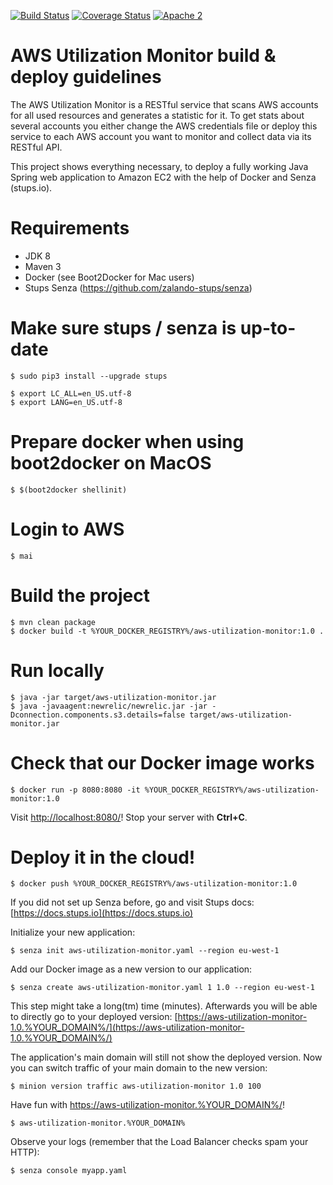 [![Build Status](https://travis-ci.org/zalando/aws-utilization-monitor.svg?branch=master)](https://travis-ci.org/zalando/aws-utilization-monitor)
[![Coverage Status](https://coveralls.io/repos/zalando/aws-utilization-monitor/badge.svg?branch=master)](https://coveralls.io/r/zalando/aws-utilization-monitor?branch=master)
[![Apache 2](http://img.shields.io/badge/license-Apache%202-blue.svg)](http://www.apache.org/licenses/LICENSE-2.0)

# AWS Utilization Monitor build & deploy guidelines

The AWS Utilization Monitor is a RESTful service that scans AWS accounts for all used resources and generates a statistic for it. To get stats about several accounts you either change the AWS credentials file or deploy this service to each AWS account you want to monitor and collect data via its RESTful API.

This project shows everything necessary, to deploy a fully working Java Spring web application to Amazon EC2 with the help of Docker and Senza (stups.io).

# Requirements

* JDK 8
* Maven 3
* Docker (see Boot2Docker for Mac users)
* Stups Senza (https://github.com/zalando-stups/senza)

# Make sure stups / senza is up-to-date

    $ sudo pip3 install --upgrade stups
    
    $ export LC_ALL=en_US.utf-8
    $ export LANG=en_US.utf-8
    
# Prepare docker when using boot2docker on MacOS

    $ $(boot2docker shellinit)    
    
# Login to AWS
    
    $ mai

# Build the project

    $ mvn clean package
    $ docker build -t %YOUR_DOCKER_REGISTRY%/aws-utilization-monitor:1.0 .
    
# Run locally

    $ java -jar target/aws-utilization-monitor.jar
    $ java -javaagent:newrelic/newrelic.jar -jar -Dconnection.components.s3.details=false target/aws-utilization-monitor.jar
    
# Check that our Docker image works

    $ docker run -p 8080:8080 -it %YOUR_DOCKER_REGISTRY%/aws-utilization-monitor:1.0

Visit [http://localhost:8080/](http://localhost:8080/)! Stop your server with **Ctrl+C**.

# Deploy it in the cloud!

    $ docker push %YOUR_DOCKER_REGISTRY%/aws-utilization-monitor:1.0

If you did not set up Senza before, go and visit Stups docs:
[https://docs.stups.io](https://docs.stups.io)

Initialize your new application:

    $ senza init aws-utilization-monitor.yaml --region eu-west-1

Add our Docker image as a new version to our application:

    $ senza create aws-utilization-monitor.yaml 1 1.0 --region eu-west-1

This step might take a long(tm) time (minutes). Afterwards you will be able to directly go to your deployed version:
[https://aws-utilization-monitor-1.0.%YOUR_DOMAIN%/](https://aws-utilization-monitor-1.0.%YOUR_DOMAIN%/)

The application's main domain will still not show the deployed version. Now you can switch traffic of your main domain
to the new version:

    $ minion version traffic aws-utilization-monitor 1.0 100

Have fun with [https://aws-utilization-monitor.%YOUR_DOMAIN%/](https://aws-utilization-monitor.%YOUR_DOMAIN%/)!

    $ aws-utilization-monitor.%YOUR_DOMAIN%
    
Observe your logs (remember that the Load Balancer checks spam your HTTP):

    $ senza console myapp.yaml
